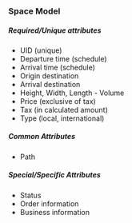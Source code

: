 ### Space Model

##### Required/Unique attributes

- UID (unique)
- Departure time (schedule)
- Arrival time (schedule)
- Origin destination 
- Arrival destination 
- Height, Width, Length - Volume
- Price (exclusive of tax)
- Tax (in calculated amount)
- Type (local, international)

##### Common Attributes

- Path

##### Special/Specific Attributes

- Status
- Order information
- Business information

